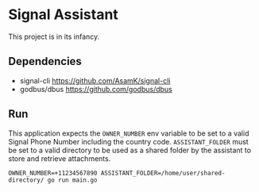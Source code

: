 # Signal Assistant
This project is in its infancy.

## Dependencies
- signal-cli https://github.com/AsamK/signal-cli
- godbus/dbus https://github.com/godbus/dbus

## Run
This application expects the `OWNER_NUMBER` env variable to be set to a valid Signal
Phone Number including the country code. `ASSISTANT_FOLDER` must be set to a valid directory 
to be used as a shared folder by the assistant to store and retrieve attachments. 
```
OWNER_NUMBER=+11234567890 ASSISTANT_FOLDER=/home/user/shared-directory/ go run main.go
```
